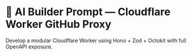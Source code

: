 # 🧠 AI Builder Prompt — Cloudflare Worker GitHub Proxy

Develop a modular Cloudflare Worker using Hono + Zod + Octokit with full OpenAPI exposure.

